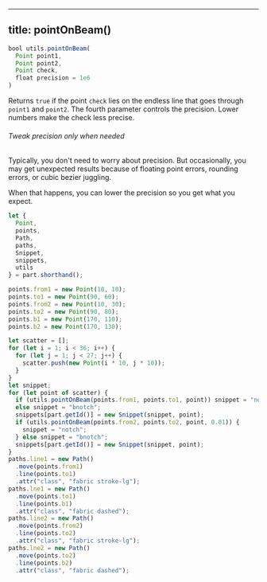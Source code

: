 ***

## title: pointOnBeam()

```js
bool utils.pointOnBeam(
  Point point1, 
  Point point2, 
  Point check, 
  float precision = 1e6
)
```

Returns `true` if the point `check` lies on the endless line that goes through `point1` and `point2`.
The fourth parameter controls the precision. Lower numbers make the check less precise.

<Note>

###### Tweak precision only when needed

Typically, you don't need to worry about precision. But occasionally, you may get
unexpected results because of floating point errors, rounding errors, or
cubic bezier juggling.

When that happens, you can lower the precision so you get what you expect.

</Note>

<Example part="utils_pointonbeam" caption="A Utils.pointOnBeam() example" />

```js
let {
  Point,
  points,
  Path,
  paths,
  Snippet,
  snippets,
  utils
} = part.shorthand();

points.from1 = new Point(10, 10);
points.to1 = new Point(90, 60);
points.from2 = new Point(10, 30);
points.to2 = new Point(90, 80);
points.b1 = new Point(170, 110);
points.b2 = new Point(170, 130);

let scatter = [];
for (let i = 1; i < 36; i++) {
  for (let j = 1; j < 27; j++) {
    scatter.push(new Point(i * 10, j * 10));
  }
}
let snippet;
for (let point of scatter) {
  if (utils.pointOnBeam(points.from1, points.to1, point)) snippet = "notch";
  else snippet = "bnotch";
  snippets[part.getId()] = new Snippet(snippet, point);
  if (utils.pointOnBeam(points.from2, points.to2, point, 0.01)) {
    snippet = "notch";
  } else snippet = "bnotch";
  snippets[part.getId()] = new Snippet(snippet, point);
}
paths.line1 = new Path()
  .move(points.from1)
  .line(points.to1)
  .attr("class", "fabric stroke-lg");
paths.lne1 = new Path()
  .move(points.to1)
  .line(points.b1)
  .attr("class", "fabric dashed");
paths.line2 = new Path()
  .move(points.from2)
  .line(points.to2)
  .attr("class", "fabric stroke-lg");
paths.lne2 = new Path()
  .move(points.to2)
  .line(points.b2)
  .attr("class", "fabric dashed");
```

